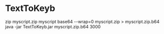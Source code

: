 # TextToKeyb

zip myscript.zip myscript
base64 --wrap=0 myscript.zip > myscript.zip.b64
java -jar TextToKeyb.jar myscript.zip.b64 3000




